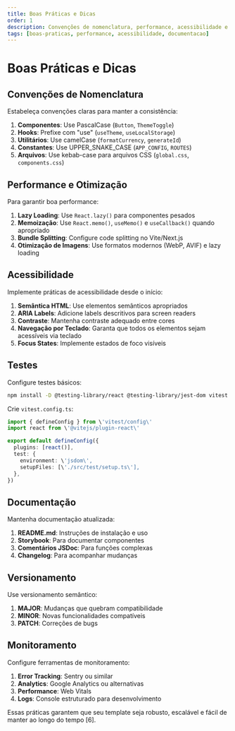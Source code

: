```yaml
---
title: Boas Práticas e Dicas
order: 1
description: Convenções de nomenclatura, performance, acessibilidade e documentação.
tags: [boas-praticas, performance, acessibilidade, documentacao]
---
```


# Boas Práticas e Dicas

## Convenções de Nomenclatura

Estabeleça convenções claras para manter a consistência:

1. **Componentes**: Use PascalCase (`Button`, `ThemeToggle`)
2. **Hooks**: Prefixe com "use" (`useTheme`, `useLocalStorage`)
3. **Utilitários**: Use camelCase (`formatCurrency`, `generateId`)
4. **Constantes**: Use UPPER_SNAKE_CASE (`APP_CONFIG`, `ROUTES`)
5. **Arquivos**: Use kebab-case para arquivos CSS (`global.css`, `components.css`)

## Performance e Otimização

Para garantir boa performance:

1. **Lazy Loading**: Use `React.lazy()` para componentes pesados
2. **Memoização**: Use `React.memo()`, `useMemo()` e `useCallback()` quando apropriado
3. **Bundle Splitting**: Configure code splitting no Vite/Next.js
4. **Otimização de Imagens**: Use formatos modernos (WebP, AVIF) e lazy loading

## Acessibilidade

Implemente práticas de acessibilidade desde o início:

1. **Semântica HTML**: Use elementos semânticos apropriados
2. **ARIA Labels**: Adicione labels descritivos para screen readers
3. **Contraste**: Mantenha contraste adequado entre cores
4. **Navegação por Teclado**: Garanta que todos os elementos sejam acessíveis via teclado
5. **Focus States**: Implemente estados de foco visíveis

## Testes

Configure testes básicos:

```bash
npm install -D @testing-library/react @testing-library/jest-dom vitest jsdom
```

Crie `vitest.config.ts`:

```typescript
import { defineConfig } from \'vitest/config\'
import react from \'@vitejs/plugin-react\'

export default defineConfig({
  plugins: [react()],
  test: {
    environment: \'jsdom\',
    setupFiles: [\'./src/test/setup.ts\'],
  },
})
```

## Documentação

Mantenha documentação atualizada:

1. **README.md**: Instruções de instalação e uso
2. **Storybook**: Para documentar componentes
3. **Comentários JSDoc**: Para funções complexas
4. **Changelog**: Para acompanhar mudanças

## Versionamento

Use versionamento semântico:

1. **MAJOR**: Mudanças que quebram compatibilidade
2. **MINOR**: Novas funcionalidades compatíveis
3. **PATCH**: Correções de bugs

## Monitoramento

Configure ferramentas de monitoramento:

1. **Error Tracking**: Sentry ou similar
2. **Analytics**: Google Analytics ou alternativas
3. **Performance**: Web Vitals
4. **Logs**: Console estruturado para desenvolvimento

Essas práticas garantem que seu template seja robusto, escalável e fácil de manter ao longo do tempo [6].


